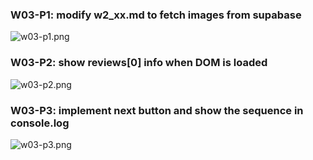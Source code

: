 ### W03-P1: modify w2_xx.md to fetch images from supabase
 
![w03-p1.png](https://erogcveccbzsyhbgputf.supabase.co/storage/v1/object/public/demo-64/md_1N_img/w03-p1.png)
 

### W03-P2: show reviews[0] info when DOM is loaded
 
![w03-p2.png](https://casmvaldsmrrajnyisdj.supabase.co/storage/v1/object/public/demo-64/md_1N_img/w03-p2.png)


### W03-P3: implement next button and show the sequence in console.log
 
![w03-p3.png](https://casmvaldsmrrajnyisdj.supabase.co/storage/v1/object/public/demo-64/md_1N_img/w03-p3.png)